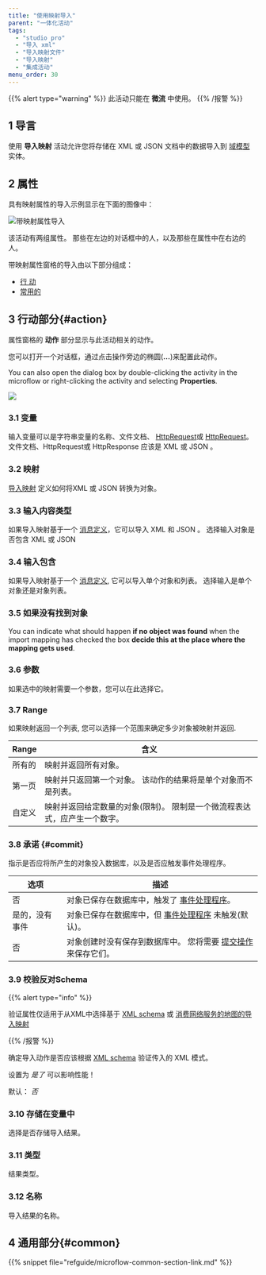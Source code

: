 ```yaml
---
title: "使用映射导入"
parent: "一体化活动"
tags:
  - "studio pro"
  - "导入 xml"
  - "导入映射文件"
  - "导入映射"
  - "集成活动"
menu_order: 30
---
```


{{% alert type="warning" %}}
此活动只能在 **微流** 中使用。
{{% /报警 %}}


## 1 导言

使用 **导入映射** 活动允许您将存储在 XML 或 JSON 文档中的数据导入到 [域模型](domain-model) 实体。

## 2 属性

具有映射属性的导入示例显示在下面的图像中：

![带映射属性导入](attachments/integration-activities/import-with-mapping-properties.png)

该活动有两组属性。 那些在左边的对话框中的人，以及那些在属性中在右边的人。

带映射属性窗格的导入由以下部分组成：

* [行 动](#action)
* [常用的](#common)

## 3 行动部分{#action}

属性窗格的 **动作** 部分显示与此活动相关的动作。

您可以打开一个对话框，通过点击操作旁边的椭圆(**…**)来配置此动作。

You can also open the dialog box by double-clicking the activity in the microflow or right-clicking the activity and selecting **Properties**.

![](attachments/integration-activities/import-mapping-action.png)

### 3.1 变量

输入变量可以是字符串变量的名称、文件文档、 [HttpRequest](http-request-and-response-entities#http-request)或 [HttpRequest](http-request-and-response-entities#http-response)。 文件文档、HttpRequest或 HttpResponse 应该是 XML 或 JSON 。

### 3.2 映射

[导入映射](import-mappings) 定义如何将XML 或 JSON 转换为对象。

### 3.3 输入内容类型

如果导入映射基于一个 [消息定义](message-definitions)，它可以导入 XML 和 JSON 。 选择输入对象是否包含 XML 或 JSON

### 3.4 输入包含

如果导入映射基于一个 [消息定义](message-definitions), 它可以导入单个对象和列表。 选择输入是单个对象还是对象列表。

### 3.5 如果没有找到对象

You can indicate what should happen **if no object was found** when the import mapping has checked the box **decide this at the place where the mapping gets used**.

### 3.6 参数

如果选中的映射需要一个参数，您可以在此选择它。

### 3.7 Range

 如果映射返回一个列表, 您可以选择一个范围来确定多少对象被映射并返回.

| Range | 含义                                     |
| ----- | -------------------------------------- |
| 所有的   | 映射并返回所有对象。                             |
| 第一页   | 映射并只返回第一个对象。 该动作的结果将是单个对象而不是列表。        |
| 自定义   | 映射并返回给定数量的对象(限制)。 限制是一个微流程表达式，应产生一个数字。 |

### 3.8 承诺 {#commit}

指示是否应将所产生的对象投入数据库，以及是否应触发事件处理程序。

| 选项      | 描述                                                     |
| ------- | ------------------------------------------------------ |
| 否       | 对象已保存在数据库中，触发了 [事件处理程序](event-handlers)。               |
| 是的，没有事件 | 对象已保存在数据库中，但 [事件处理程序](event-handlers) 未触发(默认)。         |
| 否       | 对象创建时没有保存到数据库中。 您将需要 [提交操作](committing-objects) 来保存它们。 |

### 3.9 校验反对Schema

{{% alert type="info" %}}

验证属性仅适用于从XML中选择基于 [XML schema](xml-schemas) 或 [消费网络服务的地图的导入映射](consumed-web-service)

{{% /报警 %}}

确定导入动作是否应该根据 [XML schema](xml-schemas) 验证传入的 XML 模式。

设置为 _是了_ 可以影响性能！

默认： *否*

### 3.10 存储在变量中

选择是否存储导入结果。

### 3.11 类型

结果类型。

### 3.12 名称

导入结果的名称。

## 4 通用部分{#common}

{{% snippet file="refguide/microflow-common-section-link.md" %}}
